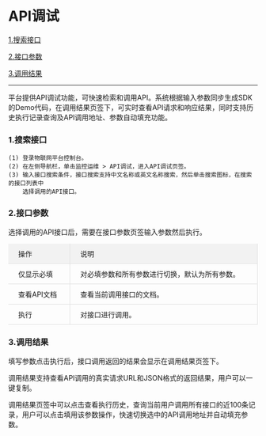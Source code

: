 # API调试

[1.搜索接口](#1搜索接口)

[2.接口参数](#2接口参数)

[3.调用结果](#3调用结果)

---

平台提供API调试功能，可快速检索和调用API。系统根据输入参数同步生成SDK的Demo代码，在调用结果页签下，可实时查看API请求和响应结果，同时支持历史执行记录查询及API调用地址、参数自动填充功能。

### 1.搜索接口

    (1) 登录物联网平台控制台。
    (2) 在左侧导航栏，单击监控运维 > API调试，进入API调试页签。
    (3) 输入接口搜索条件，接口搜索支持中文名称或英文名称搜索，然后单击搜索图标，在搜索的接口列表中
        选择调用的API接口。

### 2.接口参数

选择调用的API接口后，需要在接口参数页签输入参数然后执行。

<div
        style="display: flex; aling-items: center; border-bottom: 1px solid #dfdfdf; background: #f2f2f2;"
      >
        <div
          style="width: 20%; padding: 10px 20px; border-right: 1px solid #dfdfdf;"
        >
          操作
        </div>
        <div
          style="width: 80%; padding: 10px 20px; border-right: 1px solid #dfdfdf;"
        >
          说明
        </div>
      </div>
      <div
        style="display: flex; aling-items: center; border-bottom: 1px solid #dfdfdf;"
      >
        <div
          style="width: 20%;padding: 10px 20px; border-right: 1px solid #dfdfdf;"
        >
          仅显示必填
        </div>
        <div style="width: 80%; padding: 10px 20px; border-right: 1px solid #dfdfdf;">
            对必填参数和所有参数进行切换，默认为所有参数。
        </div>
      </div>
      <div
        style="display: flex; aling-items: center; border-bottom: 1px solid #dfdfdf;"
      >
        <div
          style="width: 20%;padding: 10px 20px; border-right: 1px solid #dfdfdf;"
        >
          查看API文档
        </div>
        <div style="width: 80%; padding: 10px 20px; border-right: 1px solid #dfdfdf;">
          查看当前调用接口的文档。
        </div>
      </div>
      <div
        style="display: flex; aling-items: center; border-bottom: 1px solid #dfdfdf;"
      >
        <div
          style="width: 20%;padding: 10px 20px; border-right: 1px solid #dfdfdf;"
        >
          执行
        </div>
        <div style="width: 80%; padding: 10px 20px; border-right: 1px solid #dfdfdf;">
          对接口进行调用。
        </div>
      </div>

### 3.调用结果

填写参数点击执行后，接口调用返回的结果会显示在调用结果页签下。

调用结果支持查看API调用的真实请求URL和JSON格式的返回结果，用户可以一键复制。

调用结果页签中可以点击查看执行历史，查询当前用户调用所有接口的近100条记录，用户可以点击填用该参数操作，快速切换选中的API调用地址并自动填充参数。